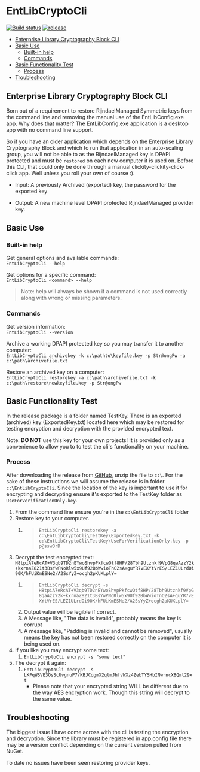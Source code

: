 # EntLibCryptoCli

[![Build status](https://brettski.visualstudio.com/EntLibCryptoCli/_apis/build/status/EntLibCryptoCli-.NET%20Desktop-CI)](https://brettski.visualstudio.com/EntLibCryptoCli/_build/latest?definitionId=1)
[![release](https://img.shields.io/badge/Release-v1.3.0-blue.svg)](https://github.com/brettski/EntLibCryptoCli/releases/tag/v1.3.0)

- [Enterprise Library Cryptography Block CLI](#Enterprise-Library-Cryptography-Block-CLI)
- [Basic Use](#Basic-Use)
  - [Built-in help](#Built-in-help)
  - [Commands](#Commands)
- [Basic Functionality Test](#Basic-Functionality-Test)
  - [Process](#Process)
- [Troubleshooting](#Troubleshooting)

## Enterprise Library Cryptography Block CLI

Born out of a requirement to restore RijndaelManaged Symmetric keys from the command line and removing the manual use of the EntLibConfig.exe app. Why does that matter? The EntLibConfig.exe application is a desktop app with no command line support.

So if you have an older application which depends on the Enterprise Library Cryptography Block and which to run that application in an auto-scaling group, you will not be able to as the RijndaelManaged key is DPAPI protected and must be `restored` on each new computer it is used on. Before this CLI, that could only be done through a manual clickity-clickity-click-click app.  Well unless you roll your own of course :).

- Input: A previously Archived (exported) key, the password for the exported key

- Output: A new machine level DPAPI protected RijndaelManaged provider key.

## Basic Use

### Built-in help

Get general options and available commands:  
`EntLibCryptoCli --help`

Get options for a specific command:  
`EntLibCryptoCli <command> --help`

> Note: help will always be shown if a command is not used correctly along with wrong or missing parameters.

### Commands

Get version information:  
`EntLibCryptoCli --version`

Archive a working DPAPI protected key so you may transfer it to another computer:  
`EntLibCryptoCli archivekey -k c:\pathto\keyfile.key -p Str@ongPw -a c:\path\archivefile.txt`

Restore an archived key on a computer:  
`EntLibCryptoCli restorekey -a c:\path\archivefile.txt -k c:\path\restore\newkeyfile.key -p Str@ongPw`

## Basic Functionality Test

In the release package is a folder named TestKey. There is an exported (archived) key (ExportedKey.txt) located here which may be restored for testing encryption and decryption with the provided encrypted text.

Note: **DO NOT** use this key for your own projects! It is provided only as a convenience to allow you to to test the cli's functionality on your machine.

### Process

After downloading the release from [GitHub](https://github.com/brettski/EntLibCryptoCli/releases), unzip the file to `c:\`. For the sake of these instructions we will assume the release is in folder `c:\EntLibCryptoCli`. Since the location of the key is important to use it for encrypting and decrypting ensure it's exported to the TestKey folder as `UseForVerificationOnly.key`.

1. From the command line ensure you're in  the `c:\EntLibCryptoCli` folder
1. Restore key to your computer.
    1. > `EntLibCryptoCli restorekey -a c:\EntLibCryptoCli\TestKey\ExportedKey.txt -k c:\EntLibCryptoCli\TestKey\UseForVerificationOnly.key -p p@ssw0rD`
1. Decrypt the test encrypted text: `H8tpiA7eRcAT+V3qb9TD2nEYwoShvpPkfcwOtf8HP/28Tbh9Utznkf9VpG8qaAzzY2k+kxrnaZ821t3BsYwPNoRlw5x9Uf92BbWwioTnO2sA+guYR7vEXYtVrES/LEZ1ULrdOi90K/hFUiKmESNe2/A2SsYyZ+ocgh2pKUXLplY=`
    1. > `EntLibCryptoCli decrypt -s H8tpiA7eRcAT+V3qb9TD2nEYwoShvpPkfcwOtf8HP/28Tbh9Utznkf9VpG8qaAzzY2k+kxrnaZ821t3BsYwPNoRlw5x9Uf92BbWwioTnO2sA+guYR7vEXYtVrES/LEZ1ULrdOi90K/hFUiKmESNe2/A2SsYyZ+ocgh2pKUXLplY=`
    1. Output value will be legible if correct.
    1. A Message like, "The data is invalid", probably means the key is corrupt
    1. A message like, "Padding is invalid and cannot be removed", usually means the key has not been restored correctly on the computer it is being used on.
1. If you like you may encrypt some text:
    1. `EntLibCryptoCli encrypt -s "some text"`
1. The decrypt it again:
    1. `EntLibCryptoCli decrypt -s LKFqWSVE3OsScUvgnuP7/KBJCqgmX2qtmJhfvWXz4ZebTYSHbINwrncX8Qmt29xt`
        - Please note that your encrypted string WILL be different due to the way AES encryption work. Though this string will decrypt to the same value.

## Troubleshooting

The biggest issue I have come across with the cli is testing the encryption and decryption. Since the library must be registered in app.config file there may be a version conflict depending on the current version pulled from NuGet.

To date no issues have been seen restoring provider keys.
